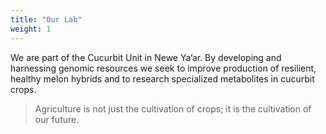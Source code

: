 ```yaml
---
title: "Our Lab"
weight: 1
---
```


We are part of the Cucurbit Unit in Newe Ya’ar. By developing and harnessing genomic resources we seek to improve production of resilient, healthy melon hybrids and to research specialized metabolites in cucurbit crops. 


> Agriculture is not just the cultivation of crops; it is the cultivation of our future.
